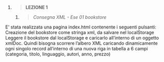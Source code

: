 1. > **LEZIONE 1**
     1. > *Consegna XML - Ese 01 bookstore*
     
E' stata realizzata una pagina index.html contenente i seguenti pulsanti: Creazione del bookstore come stringa xml, da salvare nel localStorage
Leggere il bookstore dal localStorage e caricarlo all’interno di un oggetto xmlDoc.
Quindi bisogna scorrere l’albero XML caricando dinamicamente ogni singolo record all’interno di una nuova riga in tabella a 6 campi (categoria, titolo, linguaggio, autori, anno, prezzo)
